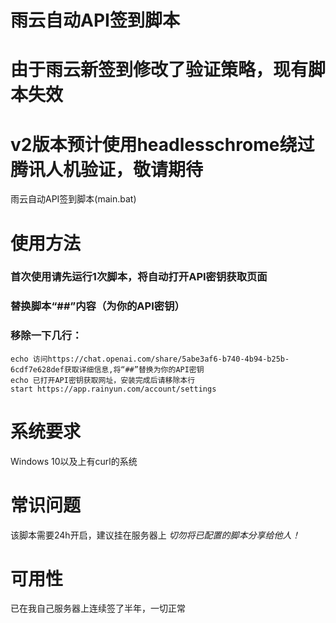 # 雨云自动API签到脚本


# 由于雨云新签到修改了验证策略，现有脚本失效
# v2版本预计使用headlesschrome绕过腾讯人机验证，敬请期待






雨云自动API签到脚本(main.bat)
# 使用方法
### 首次使用请先运行1次脚本，将自动打开API密钥获取页面
### 替换脚本“##”内容（为你的API密钥）
### 移除一下几行：
```
echo 访问https://chat.openai.com/share/5abe3af6-b740-4b94-b25b-6cdf7e628def获取详细信息,将“##”替换为你的API密钥
echo 已打开API密钥获取网址，安装完成后请移除本行
start https://app.rainyun.com/account/settings
```
# 系统要求
Windows 10以及上有curl的系统
# 常识问题
该脚本需要24h开启，建议挂在服务器上
*切勿将已配置的脚本分享给他人！*
# 可用性
已在我自己服务器上连续签了半年，一切正常
